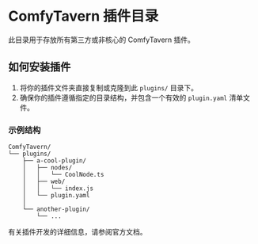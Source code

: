 # ComfyTavern 插件目录

此目录用于存放所有第三方或非核心的 ComfyTavern 插件。

## 如何安装插件

1.  将你的插件文件夹直接复制或克隆到此 `plugins/` 目录下。
2.  确保你的插件遵循指定的目录结构，并包含一个有效的 `plugin.yaml` 清单文件。

### 示例结构

```
ComfyTavern/
└── plugins/
    ├── a-cool-plugin/
    │   ├── nodes/
    │   │   └── CoolNode.ts
    │   ├── web/
    │   │   └── index.js
    │   └── plugin.yaml
    │
    └── another-plugin/
        └── ...
```

有关插件开发的详细信息，请参阅官方文档。